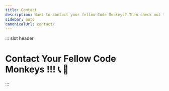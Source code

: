 ```yaml
---
title: Contact
description: Want to contact your fellow Code Monkeys? Then check out these contact methods which include free and open source software with an emphasis on private and secure communication! 📞🐒
sidebar: auto
canonicalUrl: contact/
---
```


::: slot header

# Contact Your Fellow Code <div class="emoji-wrap">Monkeys !!! 📞 🐒</div>

:::

<template>

<div>

<div
  class="contact-card"
>

## Socials 🐵

🔑 Securely message with [Keybase](https://keybase.io/codemonkeystech) - <code class="inline-code-block">codemonkeystech</code>

📨 Join our [Telegram](https://t.me/codemonkeystech) - <code class="inline-code-block">@codemonkeystech</code>

🐸 Let's [Gab](https://gab.com/codemonkeys) - <code class="inline-code-block">@codemonkeys</code>

💡 Speak your mind on [Minds](https://www.minds.com/codemonkeys/) - <code class="inline-code-block">@codemonkeys</code>

🐦 Send a [Tweet](https://twitter.com/codemonkeystech) - <code class="inline-code-block">@codemonkeystech</code>

📧 Reach out via [Email](mailto:support@codemonkeys.tech) - <code class="inline-code-block">support@codemonkeys.tech</code>

<span><vp-icon name="RSS"></vp-icon></span>&nbsp;&nbsp;Subscribe to the [RSS feed](https://codemonkeys.tech/rss.xml)

🦩 J the Code Monkey's npub - <code class="inline-code-block">npub1zn559gr2vwyex2s2mt2s7x5r5ryjeyy0zwy2zx3ckp6ktwpe4p4spgt84e</code>

</div>

<div
  class="contact-card"
>

## Primary PGP Key 🔐

If you know how to use Pretty Good Privacy (PGP), then you can securely communicate with your fellow Code Monkey by using the PGP public key below to send an encrypted message that only I can decrypt.

<code-group>
<code-block title="Fingerprint">
```md
B7E6 FB94 A589 876C CFC2 1E4B 1E07 E75C 19F1 AE0E
```
</code-block>
</code-group>

<div class="pgp-public-key">

:::details PGP Public Key

<div class="copy-btn-wrapper">
    <button class="copy" type="button" v-clipboard:copy="publicKey" v-clipboard:success="onCopy" v-clipboard:error="onError">
      Copy
    </button>
</div>

```md
-----BEGIN PGP PUBLIC KEY BLOCK-----

mQINBGRC03cBEADDn1vVti8bek91JwLh65YNRvF5WRFEAzi8jQaAk55a2JKXvkfW
S1QnP9jZBg/fVCYyi5fopjZqckDAiSjWaIkgZLyEJ4dVeUhw2AoTt8WVgjjC9BI3
6neDCcpz2dHERflBOsR6M0QNUcR/8jzRS7zPUeXWY9VqZIEPanqjbgbU5HwoJvvi
c/zikG3GLGXv3Hm2E2pO03IdOq3Q4y2vDpIptltB5FpTQi/iZzs+Wz2iHQkE3sMK
J8MxubwYkmFoRjbtUHDnoegVHcoFJprdxMnzJYm2TYauneyAKIuSXdBe7pOCxEjO
ikY9gTZ0ldufcfgnO3Harmie4hhuSIYCdLEJc86Yfz6MJVqducf/qjfOfvvJRBja
WQR8eoTGatryQOaRWVqXuSfZb9qRRBbMtPhC4m5FajUBc0l1+YztkQ2UoNKlyTQW
mZ0fshNqhuRb1mxSmUBEMvFxRLuXzyqrAj6dAyEug1vch7PweSMaG4WnY4OZwJcL
DGgBg6p9cFrP9oyp5p+WBepOAHMxLSRgRXYusZH1/IKV1PZXWBqJV1W0Csv5cl6b
/aSnrIU48G0YVYJSUds1LL6atbsuCYtcYMDS4vpCeNxsgpsIDnh22WKtSak8+5Po
MPjx+Ttt5J35D8UGTd668CUtmzp5KEQ48lbTsl3OAq2I8xzJmC8b0Xy9mQARAQAB
tCdKYXkgdGhlIENvZGUgTW9ua2V5IDxjMGRlbTBua2V5c0BwbS5tZT6JAlQEEwEK
AD4WIQS35vuUpYmHbM/CHkseB+dcGfGuDgUCZELTdwIbAQUJBaOagAULCQgHAwUV
CgkICwUWAgMBAAIeAQIXgAAKCRAeB+dcGfGuDjW3D/9YjeFXfJLtoPrwdJpW8Y70
FrJwkdu81bt7ilSy9w09aoa5IYyUit7UqS8EyjQPwUXtPLdKX7rswbab96SXjhqY
52N+D2r3JqP3IUq6qRLFnI0MukHms0/BUqHvq5sgPJbEsCmmAJOtTQIoE6GT3xC3
NcEvqiaztgTDsHaX02JZ9tjcGjyUdwKOy462cy/R2ATVhqWZcBSFaEH6u7unfkji
WxZMPJHkCTKAiFBC9/3MRqoDrHO0t5VawHS3uZcjkF+7JpVPSJEjIN0Sq1st/uUA
m88AptHpDrA+Q4c6+S+uli4PLhJ0HbRV/T3YwU9i6VdfDsK15cmGcqKk93EwJbo8
Jqw+OFguoEqGVbZEqhiDOYdEZkfeCFiIvhy3TapqtLB6mmAbxRV5T+zVwY9qnYie
qG2zMsPMGk8cGccYsqmoKHDlVu3YBpUBNCjxaxQGXTybCrF/rpx1gBL7bW9EdeUK
JG05UrW+pJJ76Se5bGZLRtwR0/B8DUzXWCmzpz2lmaO/ll35AbFNQXlTIBsCak87
XDkNgIUUl7r4lVqcYBGFI0LsOq3Dq2X3t8FYQAEO6yEg6V0ZxddHyjUIpJf9dsjP
ZUMcYGLb0TIZFgQTBQ6LojfvsmmSYEY2pr8+EwJJTnk45xu8ZCx1Hsb99W7VKdcO
rJT9uX4VF/rFrFl3aKYAzNHOyc7HARAAAQEAAAAAAAAAAAAAAAD/2P/gABBKRklG
AAEBAgAlACUAAP/+ACx4cjpkOkRBRmd3Qml2eDZrOjQsajozMTc5MTE2Njk3LHQ6
MjMwNDIxMTb/4gKwSUNDX1BST0ZJTEUAAQEAAAKgbGNtcwRAAABtbnRyUkdCIFhZ
WiAH5wAEABUAEAA4AAhhY3NwQVBQTAAAAAAAAAAAAAAAAAAAAAAAAAAAAAAAAAAA
9tYAAQAAAADTLWxjbXMAAAAAAAAAAAAAAAAAAAAAAAAAAAAAAAAAAAAAAAAAAAAA
AAAAAAAAAAAAAAAAAA1kZXNjAAABIAAAAEBjcHJ0AAABYAAAADZ3dHB0AAABmAAA
ABRjaGFkAAABrAAAACxyWFlaAAAB2AAAABRiWFlaAAAB7AAAABRnWFlaAAACAAAA
ABRyVFJDAAACFAAAACBnVFJDAAACFAAAACBiVFJDAAACFAAAACBjaHJtAAACNAAA
ACRkbW5kAAACWAAAACRkbWRkAAACfAAAACRtbHVjAAAAAAAAAAEAAAAMZW5VUwAA
ACQAAAAcAEcASQBNAFAAIABiAHUAaQBsAHQALQBpAG4AIABzAFIARwBCbWx1YwAA
AAAAAAABAAAADGVuVVMAAAAaAAAAHABQAHUAYgBsAGkAYwAgAEQAbwBtAGEAaQBu
AABYWVogAAAAAAAA9tYAAQAAAADTLXNmMzIAAAAAAAEMQgAABd7///MlAAAHkwAA
/ZD///uh///9ogAAA9wAAMBuWFlaIAAAAAAAAG+gAAA49QAAA5BYWVogAAAAAAAA
JJ8AAA+EAAC2xFhZWiAAAAAAAABilwAAt4cAABjZcGFyYQAAAAAAAwAAAAJmZgAA
8qcAAA1ZAAAT0AAACltjaHJtAAAAAAADAAAAAKPXAABUfAAATM0AAJmaAAAmZwAA
D1xtbHVjAAAAAAAAAAEAAAAMZW5VUwAAAAgAAAAcAEcASQBNAFBtbHVjAAAAAAAA
AAEAAAAMZW5VUwAAAAgAAAAcAHMAUgBHAEL/2wBDADknKzIrJDkyLjJAPTlEVo9d
Vk9PVq99hGiPz7ba1su2yMTk////5PP/9sTI////////////3f//////////////
2wBDAT1AQFZLVqhdXaj/7Mjs////////////////////////////////////////
////////////////////////////wgARCAEgAPADASIAAhEBAxEB/8QAFwABAQEB
AAAAAAAAAAAAAAAAAAECA//EABcBAQEBAQAAAAAAAAAAAAAAAAACAQP/2gAMAwEA
AhADEAAAAeIAAAAAAAAAAAAAAAAAABSKJQASiKIsAAAAAAAFAAAAAAABKIAAAAUA
AFI3rN561nN05w6ZaObrNzms3AAIsAAFAaM63JpcZN5jZDcAAtyb0vK5us61m8nT
nUpRALKNrNY1qmMazsi6aqaw6Dm03Mt0w1c3k1mpBnXnuz0w1WcpZU0p057zNXUu
bjNlw21lTBsrBq4ZthuLB0561NcllT0SzeOkjMzeKlvHXNzcdM3G86bzs6bLnYF2
ZzvAGys02TpM3GstzfPpJpLS8+nM6cuvMblOdSp3rn0mue+dqdZ6ZzYjcBha3IYs
NWdM1zuTWs6zcTWtyNZzc6wqes52a1RvOy1zdOdyk6YJY3OiWLzmy4Giy4mksqL0
57m2ctwNwADVJrFlqAN53ibgqLrOpvAqHTnvKzLNxLGXpy65XIbgAAG03Ncms1NS
nTn05zQVN1nU1gVLeNZsmsMF1OudTXIVIEsoAsHWc+s1zdIXn0HPeZs9GGVvmbjT
WbnG6Z3eRrBUgJYAVKDRbeU1d82z1md5aJjLo3M6kKuW6xls7vPpm828VIgAAspe
jnNIVIAG9crm6mrmxnJYVIAHTOes1yms1IACwWBUoAAAAAAAILBYAAAAACwVBUoA
IVBYAAAAAAAAAAAAAAAAAAAH/8QAHhAAAwEBAQADAQEAAAAAAAAAAAERECAwMUBB
cCH/2gAIAQEAAQUC/oEJsJ9ebdpchPowmUvhS5PVZS+1yeMIIfM7hO4NcouvhF2E
Jlx8LKPr9mPUPilL4Ig8eoYteL0XCP1iHqGIermeKHiH8n6+p0svc1DETHjEPbqH
53lD1DEPwfU7eIZCY3lyEH5vhD1ZS9UTHwvJD5fx4IfKHqH9ND5XCHwh+yH4ofCH
7LJ4IfCHxPO5Ol0h5MvvNm3ZnyTH6pDy8TZl2iY/Rc3JxdvCGvJeFyH+kL2hryfj
cvk/C/zD/8QAHxEAAgICAgMBAAAAAAAAAAAAAAEQESAxIUECMFBx/9oACAEDAQE/
AfpUcFnBXposvGzgawoocUUUUUsKlykNxc7nsYhCEhsSHNQzoYxahCY1kkNi0UdF
lnUJjUuHCLw6l6hajxlY9T5QtQhwstlDVmixuxIqzReWizcVH6WLLWFxeG/of//E
AB0RAAICAwEBAQAAAAAAAAAAAAABEBEgMUEhUDD/2gAIAQIBAT8B+lZ6Uel/jZRW
NHuViiyyyy81LFFTqeCGOGJFim4R0QjsOFk2JD2XFFS0JyoUMrDsrcPcOXj2VD3D
FDy0WLw2VDZo3nsqbmh5bwqKw19D/8QAFBABAAAAAAAAAAAAAAAAAAAAoP/aAAgB
AQAGPwIHH//EACAQAAICAgMBAQEBAAAAAAAAAAABETEQICEwUUFAYXD/2gAIAQEA
AT8h/wAlj9aZiMJHA0G/5okRSSJSH5JnCYR4Yy2/CmEhQy2fQmEhCY/I012JJQ0G
3bIvZKY06EpeMkV34e0hw1VEMRg1UcGSni+iRhKIWSBRAtCRpQlLHktVwi8K4RbK
DRmXkllOC0NRmpYSBco4PPJnBFxuMWwg3HWw1Oak0K6640LCodiSUhueglI1GW+C
TpLQuByWVwh8vDx+i4G5wklD1JwWPJpQpcciiwuUcGWOCxLQg6w0ifcJwTPRLCUl
IbkuNA23muKSQ1hWOspyJqlI9iUDTixUmJCjgE4F7JTIFimU4LQ1Gi4wmiQN8zbD
QbbJiQro0FlZTnDc5T6NGivqLldaFs2KaKh3q67+g7zYppQtr86t9VWlimlS+qrp
cakcNPmlinTr0Nx1KAnIw1ArHWaEZeL5oUPz2qucfwSNSOGJZLK9FD8ChiU89v0G
gkQiTlCcjkNRheij+CPSYGPgJPYkjcIvKgJyMS1ZMlDEN2UPxo0n06kkpDc7L0WP
wchQHAbnZpPt0JSxcIaehOBBuB9BOBcoSN04JflTgl/41//aAAwDAQACAAMAAAAQ
CCGe+++++++uKCCCO++6yiCSy2++OCe++iCCCOCCCS++u+6CCCQymyhMCC2++iAq
2/8A/wD9ykIlL6qbF/o6Io27b8iNYB293CkI7ILLYyEEF1wXJ7b/AJJR6W9CVERJ
hO/9/wDivciiQVsK9urvffel9iogktqw8v8A7+UBcmoIIKvQroL6IafquoKoJAno
EPXI76VEJb4oTY+B6ZUxxqkb767UJLJnXbKJLtz7b7woIIJIIIIb7zoLL7644oIY
5777IIIJLb7777777qIIL//EAB4RAQACAwADAQEAAAAAAAAAAAEAERAhMSBBYVFQ
/9oACAEDAQE/EP6Q2UOz5m0X6iV5hepU7KnIp8BSH7lLko8AVbADZOsADc+ZeH7l
miJWEELlE1g3NkIAOo9lG2WOLxVg1HS8FUXDVIKYdzZWBFWWMs1LNynrBV7j+YNM
FlkC49WfuCo2RKblDPYS8Uu8CkslmjBZiVRgiVezVqxRplGD5KXqBbFRRh6Yt8/D
HTHUe45fELoRKx6Y6Y7nWBW3xGoPDGvJ6ENpXAQ2xsjRinxC4tKIIgkP2fMKNEdQ
tivTEp8efAr2UOyJNEu8jSmJX8//xAAeEQEAAgIDAQEBAAAAAAAAAAABABEhMRAg
QVFhUP/aAAgBAgEBPxD+kmWtccIfcu+61LOpZ3AHRBj8yxuDfRW6IqqZpwpcT9yk
fmW2wb4GmWjnhmixWsw1F4QVxSAES4ZVw3bUcwrI8TAqKViKiURpLe8N1iH3EuKm
mLUfE+YtxuAuJcXjK4s1wgyiejwUIZbiGY6mbzxZmWcP7LVmLUF5eDmAO7Zxo41h
rjz1WrQb6dHGs04V4OqXE8Q+4vUcJeBU8CDSZgA6rUC1sQxEh+T9xt3DOoAgrJBv
rt0fmWkLZejlcG/5/wD/xAAkEAEAAgICAgICAwEAAAAAAAABABEhMRBBIGEwUUBx
cIGRof/aAAgBAQABPxD+JKuKNn5fQQO2GgVLWLGK9QGsxE2fii0InbNIR3GfQitn
gHdwHeJg6YDrEB1f4ALoit4gvcUGcQOi52HmKagt5ivUdgn2JtD5DTfUoHRBazFa
xLvfyCNMTpDuRg4p+DER+rHoTdHkPAFaIqtxLZ4guiDeowvZ45n9S5wRO2VbNeOJ
YVCQ1HjV4Us7iBqDdxbZE9MH2wD3MfQiXuCQtevDXHYZSwILTxNJH/aIrDC0Ph15
ZSo3yBpg+yJ6Ip6i3vi96iEEVPgpUrLeNR0sFpyaYrYbTMeDYM28X5dSpFtt+Klp
1CESmnjdxBf6x4SHTziWPIQ0fcd/rNH6myWvUUgit4BdQdZYlNeCwu3PelKzfHeY
hn/SOQtOTSRZerhrEBbGaJv+0AKIy9cWIAPqfRNvhrdQQYgOTHKZIBmbIStgAold
Y6WC0hsxW8GgxbpJs4pU7nW4RWRWz53WpgrhlUx6CXPXCpxNo8PCTUw4WOMR3DjV
N/A02SpKWzXiixECzPiFtEAS1RrjXAoqCbxBbzMDohNDMXSfQhqMU6hUI4m/lFcE
hc9chbUAMQR1KMnhSzudbnTFDcFrMVrEVdviDuWKTxbXqICJangxK3uYCXPXPelK
jfhom74d01eOmbedPj65v8Dczfw7s6+Omb+dPl+/xc/1+HVmrxwEdvOnx9nkZH9R
+ATDAGY3scm448Gvx+02OQVohmYAZjv4W9iDBuTDE2Jqm7ln7Sl3WYg7mA6JS2tc
mhw7lwQA/U6v9RVc/GXeJf2TDGjf+IFw4YP7RPY4C7i3qKu2Arg4WB9ETgMfcD2e
EqfK7kpUbghsYbhwxAzP7SDAaYYu0BdcIAfUbNG2DW3cQMx3BgnclLG44+O9bqFJ
VW8t7EHSA5MM0RZ9wAxANCoJgywyVRAB9TrhVbea1O5dhv4rfqKegjK3xGp1wIPs
lGXUpaYHswvZi7eI02QT7lGGvgaggKpaxr4EWGG4cMAWsdwYPgRWREr+NeaaNRQp
fxU0aixS/wANf//ZiQJUBBMBCgA+FiEEt+b7lKWJh2zPwh5LHgfnXBnxrg4FAmRC
1WcCGwEFCQWjmoAFCwkIBwMFFQoJCAsFFgIDAQACHgECF4AACgkQHgfnXBnxrg4V
Jg/7BvWZDlJgHzX2TymItJtEP7JHMpa5Yy4VWY+SdDb1Jz9s2YV/lxbSq7LBTSkP
/9N6h8KMhwHmv0aenHFLLivUATGqmcJ6fpwkgDOPGde8VoH7IcoXxU0IXOI09POt
7jCrq6cA2xgvEHoUEqHNysILHGPyK/ltMmIMprlR5y2VBpy41+zq3gHfQT+wsT8p
cUAF0mNSYIlEDvvtvstWnbRdM+6NqL4DsCtCWdr6Tyb1kaIjjDVXiWDtGtbx5c2c
Ess9cj8W4IvTyebDXuEWGiRjq6JjQNQZKFiG23y9QE1TAcSvpdL4f4/9caxCjEh/
uLrDQx6MCo9NO/93at6ul6ZBS6saR8o3vn6gLv6u0Vc2/t46FGjReS7suFOU1M7o
kYQEeaeRCKGESX6Chal7KdSU0t5kOgRsxPoMwFQhBa69MjNgLomDeOYDegnDdeqS
huN8+vyBkBxkXtE6aG1nJ1C54MVtH7slH5ciaZ5vDNgh2XH4xmO3d+zG2Wwv/Gl+
iI+HSJmuFtmw+99sTZpXVGINXr7dwAYWrdhSl0ts0Z/TzwN2PN38cDr6bnNgM2/v
Lb7wfb9IUbJIr8vJj8qvcNOjML8LqeMTugwFyHx/EtSxBiH6f9z+mu2k1qMCY+wS
zVrYjukls6Z707l1u/de6JBGFqYY796mv7po3Se+Qjd2Y9a0NkpheSB0aGUgQ29k
ZSBNb25rZXkgPGpheXRoZWNvZGVtb25rZXkuN3ZrN2lAc2xtYWlsLm1lPokCVAQT
AQoAPhYhBLfm+5SliYdsz8IeSx4H51wZ8a4OBQJkSSNcAhsBBQkFo5qABQsJCAcD
BRUKCQgLBRYCAwEAAh4BAheAAAoJEB4H51wZ8a4OUN4P/0bbFhsQ9qbXIdcNelA5
rurWVMmxK2BWjfYgfSmI1x/RlD/8rWqtPU/Wx0hx8pmoYMwmAiKG3epy2SJHorAf
9C2WljX4d+OCA1Y7tmqiXY3Yh9nSbOwe3sytw3/b2YPotYr/b7R2v6l/3xaGdmxX
R5bQUcWXmHV10ZU2mH+JvDvtyYXUHJHiC0hr1rXOcTpShYc/rV1ORRHA6rn820db
3pSCnRJA/kL3WGgkLaM0mUfZQWqZr600AskutJTlDd1/aXJBn2GNougWorCI59Jz
nb67Afnme8eBiz4wSXiyCQeE4Y1k7LZrat9toqS/oUs4f9cWwvmHP26//A02U0WA
Hw4DRmqQXRyxxOsr+IJ4Nhp15mKhED5a4x20T2gy52TEtdamnYSBssLD9xeHYnLs
Sg8q8FfojUlQdBtHqJjg51D8lqOm1cdeVg7W8qLYYIXmdFP8VEUDkG7vJ3fDeUd2
BGvcV6DsRtynH3u5GwFY829CtCHeYICxiyfWQT4fEKJPB5y91lPFSCxQr9Fg4Ng/
lelKQPCL7HoH5yNrvhoFVlOwmlXcuKxRdmQLgFw5eTfHLUx/fxX+JVW5uz3DG01d
trfZ3MDhIenOmdg2DNmubpu7Gqb+qDrRJFpcg/7xS0NRxzQvl73Ts4RskhdREHG0
/s1cPAk3FTLqvhLfwXoNW142uQINBGRC1DsBEACh+SSUsnokhUazmzj0L7CqKDHv
rfDyoWnlSEGkiTiXhPjtzBMTYM7HKx9b79TV5U0EB+XdW3aCbSuV5gucuoibiKXe
lBdFy0k2tnDnzAM0qUplKaPSvDC3BbNrCfw99hnoaUuFF4xzwiKfMKAVHtai7SK8
sVyTWjyex45NPyySHHkLs0B9Lg/hzl01E4EugIzYO3BlGqhD2RbR9033gB8acD8o
XWvn+3epus1diJKAQqDN0W1GLCaDR+1LKnQjHf5ECKvtvkWEQOylDVoMs/eTxKSv
dsFcawjjuO7vPVPYlOpucG+zG+Oui5UnztgIQV6XaHvYxLTA6coDPkKpvcKOa+JV
/qSNns+9ft3N9dybFvqIIoiIA62UVreDQ7P6R2RLdgdQzj4aba5raD3XZiA2FfY3
CxQUZQkpDJcNE8+6ix09g9wRsdsAsycWPeIlHe3XTR4wrTUA3tasUqc0faIC+LN+
ndc/OkuWciflgD6IspFelVtEHM6nyDu2iTd4ShJrt2rGPdNDTSpeGb1SYr9ArURw
65/rWlaUk/OERO+MkfE3qijCMo10FpilEFCDlABVRHMsQTpJdOqjakIX4BfmBxN4
jpNK5pjoteQtQ91wgclyfg/xr4o0Si78IZBujHtDCTI1V67wLn75e4ltL8eoJGI+
Uf8eQlHNOaWEOyba6QARAQABiQRyBBgBCgAmFiEEt+b7lKWJh2zPwh5LHgfnXBnx
rg4FAmRC1DsCGwIFCQHhM4ACQAkQHgfnXBnxrg7BdCAEGQEKAB0WIQT8/9d3HMqd
w6detRrXDCh3fL4EpQUCZELUOwAKCRDXDCh3fL4EpXeIEACT4aUW6pSzJWCD9eN1
ZX+du0LzBefalbuNCjkBUHFrvBFKa1Uzzm2VeirCe0CIsvKvo+9YycbucNamaqsV
F98lYl9QdUnKMVoRnkfQ/U0zzAaNk/uOmEf2ni/ZSldtACQATWk6kLLo9yHvePlX
pZv+aLhIo8jva2c/ZpMUcS6gZoScdtmsaAmLE4bakiLGzZ8tpYSrDv7CTPHBb36Q
/9luPe0I2DUTqgJgCUp20egDTJwbwtbKsnTLmMVBz8y+lLYcSXWWQxLUAb5XlgQH
wHonktFhiOh0sOdINyQhm9qQt7mK/knK4XOeBXg5YzX2nEhEgDvCHNPCIMHsCTMx
dnq3uq11B18a4gGjBe6q5oyw0pI3QcQ4xJiVn7/ey0t553cANvWhm9F8XWd0ZDQE
azCswwYkNmMmw/7Q5XPYrqkljecVgP5FINyIhwlesINTyE8QUTd7P4LDxYWQ5YwD
JYh5tpcqSRTz6ADLQAZCR/epM9+OS9TzFjCwr0lpHF5qt2yr32kStf7PH5Kw3OJ/
9AOtpKvQyZEQSk8oQlcn/w/n2DhwPEzxM8HGewYmWSqSbPpmCegp3s9OAYHB/HRv
0aB5Mpr/WbhKXqWkSSLawvHK/+qAXIA1dRzyVs87alvupmEGecoLroy//VT4qWlS
OR1rB8opyEgg+4E2hCUCN9gBDJJ3EACQTCPWIB6+k1wzFaiyn7KoAcdnd3MJWgMe
WmO41xcVvS2C8l5yytRwpqHzsodMMXneWqzRCWyZGNXldRwTu4nblRHKthX9tP+O
0xIdnhWerZ2KzWevHPD+jlPrOncd7GnXAKpI523gyTTjR5oqXhswPL4vZgTD6+J/
I5ubEiNnK6lgUTSOoDJ+MLPtXuviCgLyJJQIX8bpd4IwYSeS6l69shG9uDl7hC5s
nND8Mf3CWyR+PQrC/XYqPimsRTweozO3ZaCIESpqGqA5RiNGduH/nmWXogVzoBvE
UGhRSyxQHvlD9CtGE59JQAADoZ/dq/kz5p6J74Z6d0anp6exR9otV0xH/YTHLAyR
0ug9RytaOdrEboI6PPvRrNy6ZQM7yx0lABGPqksa67neRoIpZP1S1+h9XyEvRgDn
u9jigKIfJzjHDtZbAJrVuyjSEdE6SBqGQ9zEvlU/7iY53ZlnAqhIudKzwL8rEkGR
MReWPdYsFNZSJNayj+0YxLIg1RAjmN7+1FDeoisyLrp9E35QfVYckmTuouJxJ/ab
JyiM/yJaXrctYHeFxBIvnoAISk8DzFsw8iQ9/KT0pse+4udbAcqTzrgOzF+pJ946
qun9jdeip49IFAEnN6pGH/883JHBAGNkm08pP0t5CZ/EoUKL9aCMlbmQVwCo5IgI
RQR9fSMksIkEcgQYAQoAJgIbAhYhBLfm+5SliYdsz8IeSx4H51wZ8a4OBQJmPQX3
BQkD22U8AkDBdCAEGQEKAB0WIQT8/9d3HMqdw6detRrXDCh3fL4EpQUCZELUOwAK
CRDXDCh3fL4EpXeIEACT4aUW6pSzJWCD9eN1ZX+du0LzBefalbuNCjkBUHFrvBFK
a1Uzzm2VeirCe0CIsvKvo+9YycbucNamaqsVF98lYl9QdUnKMVoRnkfQ/U0zzAaN
k/uOmEf2ni/ZSldtACQATWk6kLLo9yHvePlXpZv+aLhIo8jva2c/ZpMUcS6gZoSc
dtmsaAmLE4bakiLGzZ8tpYSrDv7CTPHBb36Q/9luPe0I2DUTqgJgCUp20egDTJwb
wtbKsnTLmMVBz8y+lLYcSXWWQxLUAb5XlgQHwHonktFhiOh0sOdINyQhm9qQt7mK
/knK4XOeBXg5YzX2nEhEgDvCHNPCIMHsCTMxdnq3uq11B18a4gGjBe6q5oyw0pI3
QcQ4xJiVn7/ey0t553cANvWhm9F8XWd0ZDQEazCswwYkNmMmw/7Q5XPYrqkljecV
gP5FINyIhwlesINTyE8QUTd7P4LDxYWQ5YwDJYh5tpcqSRTz6ADLQAZCR/epM9+O
S9TzFjCwr0lpHF5qt2yr32kStf7PH5Kw3OJ/9AOtpKvQyZEQSk8oQlcn/w/n2Dhw
PEzxM8HGewYmWSqSbPpmCegp3s9OAYHB/HRv0aB5Mpr/WbhKXqWkSSLawvHK/+qA
XIA1dRzyVs87alvupmEGecoLroy//VT4qWlSOR1rB8opyEgg+4E2hCUCN9gBDAkQ
HgfnXBnxrg4vYBAAl5cPhObEBiUicl2/L4rNFBGhwj+s+zPyrRi3sVWgKp+Zkkwl
bPhTnaDu3KodRI7O1Ipq7EVoTMJeIqJp4Tf/Pkjxyb588A5dy+ccWILtr+lvUHE1
0aFUaH8JS9+LdFq/zI7gFyeoxpF4f+8Rt2BsGl4SVPYCLB15mlV14yfSzTFchzjz
rUicJWnjjR1EOlcUKl/aKsMt50wEtTpRpp06RR2CLzk9J164bCybqe9h1QjyLezh
dMHkwFYKbmGRh5FGfjNUfLZD1lWjaDgUi1K5jROBmCcMxUw2M6Z47F2xBzmRPa5v
4OWKWmAOvxYTVeUjckrLn/mbQ9yzi+uRWxBfYnstHpTPV+fr3GNY2shOcOS04nNQ
jeG/vNvldi5To8EHtsZkf6ldzlE285dLin4p9Drr35rKR1Lx23OTdt44EYWp2Slw
HMUOHSWFyXav+CLZW+mrYeHZon0hqA5XsCQeUAhLiDWTj73qjgPneRct/SftQgkj
UsGaEjag+/iWarLhEPBdBomUfxbmhUuWjav3rlbd+EWJukBuIfdNW60A/YK9i+TN
LaJ5piY21TY+L+cp2i42aIYUHTPiyKc/rzsIgDOzjKei4Mm/jXWRSIbMj8TImWGB
fdjrXtJXpiNZAkLrRF9Oum+JuGE/6QRbAupjbBkGqV1RobrwyElVAefmvYG5Ag0E
ZELUfQEQALI7Wlu2cra6plQz9UsmOUNMsA98FVx6lbYVCc12TVcZydbDIM5jitrB
1x0k5rPDOoSKm/+VvaXcS1YKhNp8SjLoZsLVCMtdRmKDXo4s80v+jHYmXie8YoHB
jLIc59Th+k931OhEMWgEI47O5Wr9YwELPXBnlVGgRyFKokUKk7w1+DToKCN5TPIT
HxJaIU4tkZ5CM4Aa4Fpg9jSlSENpES/dHzajYpTju5yd1GKl2Ugl6OyKjUMAVYaE
ZF4luO8QcRhZw8mgVOtYg0X1Y1VNDuDw3foQTvNaODPWF3CMd3FGD+UMT+eyKNCp
trg61WKusoV4fLRIUcYM5ZFKcwa2p+LE1M0vEhroCSVnaimcII74gxKdra7695H+
A2g9Gdzh7NV4KSZ/TZAmv7U0sv0cGJmUmid0vzJTepg+Hz4yJEsMIR+OdOgiagqB
HmrQcNSBgcMe87t/dZM6nb7+IzRtnYNW2cqVpCWNh2YMMRAtrqS0Rkcf9nOtn4Rq
Xk5E6R31qablD7gE3TikeKjCmHmmcq7ibq0znygUegEGgSVUzifdw+CTgPVGa9Fq
X1ep/r2jJ9GQ5kS57sTSevE3/iKSBpp2DOzewZVxIWumqH0fw0pHIUsKNEuDZ7Qw
4Oj92hYxfPLfz/e2ToUMKayfAN4/DVwjmZ1xmsLPOOvkuqiTRShpABEBAAGJAjwE
GAEKACYWIQS35vuUpYmHbM/CHkseB+dcGfGuDgUCZELUfQIbDAUJAeEzgAAKCRAe
B+dcGfGuDuCzD/9gFnu/n1sm5fQ1F88xoHmLss0Cm3be7sueX4nDrG76B2lBn/Ca
fSe5wj1iMHcoYeQJvq6oN6D1u3KyQKzFKQKOwCmaR6zNH77BZ8I3CDniBd4uukJD
lFpTf49b7NM1akzuOGcL9f4767QiqFuRwL5RoXg6oqcRuiG1mRMrkOXW1t44z6LG
L7Z8F3XyCfMH5LnPYBYbpgyZ1XpGVbPwebyJWnTlYQVx82neu3JW7xER0o2Gtsyn
EyD220cLpXRkfc+bLL6GODDJNQ+E8nbIy9deyp9UoFD0C6tFTuNxDPZiiZv0PQ5d
hc//DHXjeQh3svXU6nFseQmHrvs7SsUICNzeVO+iahhLHwhRAWT9u+8L1B4bnw87
DhXXXA7hqHI3K/q2JP+OhvT2b07wTJNJGJGO3EUDS+0A/2+vNZQjAjU03VIKNo9r
aKmKhSrk1uFZIF3+SGj9Als100MtfwcVREKtg+N6Myt1Zg4RQtIftc/r/3thDooH
ijn44hOb4H+CgHAlATikU9IIUh2GDjIwETRks1AUcJa3Xny4xq6PzvxxIcI+PvND
T8mDbJ3o/8mtWislOcq1u92Q1RY6tFt41f2d4zm22yl/66PIGDfPxWS3S9OZQEPA
AuZtvKbQeLWCnQ1hD/nZt4ky3GiMd1bmazP/5oamoBqnmOPiHiAtVD4g2YkCPAQY
AQoAJgIbDBYhBLfm+5SliYdsz8IeSx4H51wZ8a4OBQJmPQX3BQkD22T6AAoJEB4H
51wZ8a4OUEkQAIUKljL4/4d2wst7g/sANzosJiK65AygXXf/REEPkAj5gEraUe8O
zfk7tkN6iJAwhev4rjdy+aidpeKPWS5+7YRvnzR74WqnuFqnYE8Sra88Aib0X2Ox
o7MN3i47jwHv/Ftyu7fQv3bZgDZVra7A8UfdxRaXQzYLq6VqLvPh7CWkHCv6DFwi
itYhs+eBjOD8LykwrDrKpY/SusN5yA5GMiW7gcAEw1QCaezGcaqvgNMjqV9WO4Tn
ZFOl1noLGsdweTDX/WQpCIqeKNkkaNW3zdYwqNLQT9jHPYXYFukGPJbGhiKfiWGL
UgF62dc5V/+66VKjZl8i8QnNr9Vh/mV2GfphurkNEmyjtvGG3ODRLfm4BfYRxaGe
Pcs888Atp4qZZ6oIIDz+ZK0IXWCPm5KsdLGtROAhS/YDedySHmGml2xpt7vCFRli
3J0wvF1wyHMYENmka4sGzn099yOV4BylWFibNxCURGKpESWCpoiWyxrTkDdppCg2
iM8uQhmJR5R5xCKFpeLWCVd1QTOZWDcggbOgd5Wm09CuyJrgC80YmKtRXhso9QYJ
zF8csN7EgsU3ZCZCJXnJezl51ALM9rYqh+T9SkJmJBLyDHeBuesR32qWxYflkPQ8
/QeO0wayiisTDZLQjLQk9nqXgIwujQmfa2ZWKILmZZwaHt4iFkPGlIH4uQINBGRC
1LgBEADfGtrGYFhs45BPXUFM1pcfHXR9nI+fSOCNIeGdHf6RNRqdsnz18Y1c/QRl
pmHY2yFqEIZhxGSbu8PbbvAKHDWc/XKE4LOLinznKv6Z4imfK1g32UO4t4tLVL0k
Ypl2IpBPOPP6Ka6BfW8/xBXG1m2vuDSywGIYrx97maXjGFLd+ANeZTimLy3YF6T+
VtNet4lZ1OlhC6qTAJwwXBJaXF/bolxvh+b/Nw2EO8xNxVJbF/Gg940Ca+MTaIFM
iZIQRqjRlfPrdg1TWlMhriWYMaLxq3QtqDt7jPrhMnwkcyZEvEWMtjntoG6iaSYF
Ippk/LMgPpXclOmbiNqqMiRLy5NpZkV7h5kb6YR0ueQAX3JpKgr2b6SXR+/NrqkV
f+nifCk91X9JkNLgU22VJ2P6Zxfyhgb67hVWgOE2qLq8Of2mmaWIJZXG7fBgG8it
EQ7VDUBmN7rMlJMFHYT4wRLDu9ordraaXhMcxwmsbWkJsMAzWwRXnlBceNZvPUJu
7lvYKfIF4RWozeOv4aMTAvnUmVzKP9R0kio56qccmq454IQdEtV1viynHECSVCZK
VVvDjjSo7fPta/Bxlodlbpog6LWlZR1838qUwfe/IYU1W/FYmiEjufAd4Xi1LaZQ
S9mP0Oj0tbD2ax7CGhXeWVwutr7iBvsll+RATZxholYjWMEZMQARAQABiQI8BBgB
CgAmFiEEt+b7lKWJh2zPwh5LHgfnXBnxrg4FAmRC1LgCGyAFCQHhM4AACgkQHgfn
XBnxrg5E+BAAu3ktgguJ45wMBnDhmPfiACIZY69GirOQlbQrJSxmBElU9pKi94bL
lglmegej51pm4GUe/Nm+64oVPXpsTWZb3uwEqmLBMKAmpKtABECDuVew040iycYl
4Awfit4gdyCiKyfhdmrA/4698PD1GEfc9x0br244Y+MzBB8u4ytWf8O9ytaJAY8B
EYQv9CIcmSXi6TH3X+Rsk9pDjFetnXFAAykOducBv9A769AiAMjOPd5hICjfLqhU
sQtBXAppcAuIjR4SpdDX2R/dQIVAdmA8zV73d9GvJVNcPuxsRWIN2ERyEVdSOa5h
VijljKA86i5WpvPeKscROesWSbp9h5P07PxwK1bjMTkhEKnBijSmRFLomGr0x2BI
scN0bijR4KPlLIlnsv2a2xW5H6swu7psZcxGoTihLAOg+vFm5gtUh80VAwiEIEc6
ysqmKYyPpZt3im0VlIMvgFu2eIaXgtVZ+tgYgG1Ytxj1ftOyXWIzQOuw9DdLoC/e
qMtAt7o8OSQAUVzl72T8cWIm0Hn8Ur7nRTM4aPQt5mQ5V01EgRdhTQtx9BuZ9iKF
BYRpVsBAxHU8vmPwfoudjIFPou84xCzAtJ4z6VQ8W2HJzXxr3Us48OG7bHRaP4DE
MOk1MwW+CmRg/Wqp5HQGlpAahUKc1RyV4hHs/TDH+5IfP+ITHKDVQcOJAjwEGAEK
ACYCGyAWIQS35vuUpYmHbM/CHkseB+dcGfGuDgUCZj0F9wUJA9tkvwAKCRAeB+dc
GfGuDqOZEACm9ciK29vqx5Pa5mIdTqZ81pCqf6G9RwSlGmUnYM6VFxHRhZYsShIQ
MbW2mZ/bKTUIU7NsRlRW/4LWUFzvCy9ZZqROdM3FP6+ULq/2r1hena7CKlZSf7qX
xROsFBELtAAfo/anwSpq0fubngYG/4iyXvfKLcgHstbhWU4LRCx8gFJdY2QdeJIb
QT2uhhi/Q27TU507U9YPZ7otMfqT5+bqg77pXS6WciGXk9gfEIt/zs0Uwsre8EVH
/TwdEeLwXpKERGxhV02VwfFDP+9rIGy8l1O2uAJEMSs+rgGfuO80vU/8j6nIexqB
1mq0Uq3SG8GhzrTNqPwMKuHWld8GpDTPZ+MAV3OTxTUd//1yk6qMd+f0/upznhB2
eLxRBLSLZ6R/79kutKWItaDPncwWOmoA134tz5oMlo1JLXNztDneKLZ0Qejms8PP
C1l9stHhpmaT5k4/331ZdPBmPc2LJo6X5I1G9GTtYI4NVV9hviAr95OhTqOEKWcF
pWky8V+dgZkQY6sIPBZjxUG8zhMJCQfwL6xpOfVqtTxYgYfJdjQZDxJZ3Foe33Gp
pco6XGCLaoPNxLUfgkSejsLynMgBJ6i2QUust3VDuiZViqjI3eU/OQ23bL3IHhzy
RgASIlKD81FGqPYHtfO6qxN3B5CN18dRy2obvzpE1z7U62mj8JK3/w==
=pysx
-----END PGP PUBLIC KEY BLOCK-----
```

:::

</div>

</div>

</div>

</template>

<script>
import pgp from '../.vuepress/data/contact/pgp';

export default {
  data() {
    return {
      fingerprint: pgp.pgp[0].fingerprint,
      publicKey: pgp.pgp[0].publicKey
    };
  },

  methods: {
    onCopy(e) {
      alert(`PGP public key:\n\n${e.text}\n\ncopied to clipboard!`);
    },
    onError(e) {
      alert('Failed copying PGP public key to clipboard: ', e);
    },
  }
}
</script>

<style lang="stylus" scoped>
@import '~rfs/stylus'

h1
  padding-bottom: 5rem

h2
  color: $accentColor
  margin: -2.125rem 0 1.875rem
  padding-top: 4.6rem

.custom-block.details
  margin-bottom: 1.25rem

.contact-card
  border: 0.125rem solid $darkBorderColor
  box-shadow: 0 0.5rem 1rem 0 $darkBorderColor
  transition: 0.2s
  border-radius: 1.875rem
  background-image: radial-gradient(circle at center center, $backgroundColorThree, $backgroundColor)
  .copy-btn-wrapper
    display: flex
    justify-content: flex-end
    .copy
      rfs-font-size(1.125rem)
      margin-top: 0.85rem
      height: 2.125rem
      padding: 0 0.375rem
      color: $textColor
      background-color: inherit
      cursor: pointer
      transition: 0.3s ease
      border: 0.125rem solid $darkBorderColor
      border-radius: 0.5rem
    .copy:hover
      background-image: radial-gradient(circle at center center, $backgroundColorThree, $backgroundColorTwo)
      color: $accentColor

.contact-card:nth-child(n+2)
  margin-top: 3.5rem

.contact-card:hover
  box-shadow: 0.125rem 0.5rem 1rem 0.125rem $darkBoxShadowColor

@media (max-width: 61.25rem)
  h1, h2, h3, p
    text-align: center

@media (max-width: 26.3125rem)
  .contact-card
    padding: 0 1rem

@media (min-width: 26.375rem)
  .contact-card
    padding: 0 2rem
</style>
